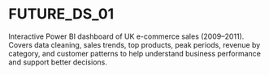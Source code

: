 # FUTURE_DS_01
Interactive Power BI dashboard of UK e-commerce sales (2009–2011). Covers data cleaning, sales trends, top products, peak periods, revenue by category, and customer patterns to help understand business performance and support better decisions.
